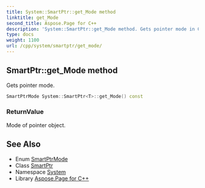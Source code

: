 ```yaml
---
title: System::SmartPtr::get_Mode method
linktitle: get_Mode
second_title: Aspose.Page for C++
description: 'System::SmartPtr::get_Mode method. Gets pointer mode in C++.'
type: docs
weight: 1100
url: /cpp/system/smartptr/get_mode/
---
```

## SmartPtr::get_Mode method


Gets pointer mode.

```cpp
SmartPtrMode System::SmartPtr<T>::get_Mode() const
```


### ReturnValue

Mode of pointer object.

## See Also

* Enum [SmartPtrMode](../../smartptrmode/)
* Class [SmartPtr](../)
* Namespace [System](../../)
* Library [Aspose.Page for C++](../../../)
